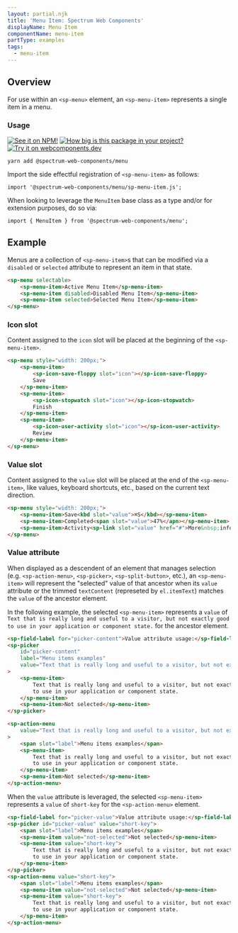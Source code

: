 ```yaml
---
layout: partial.njk
title: 'Menu Item: Spectrum Web Components'
displayName: Menu Item
componentName: menu-item
partType: examples
tags:
  - menu-item
---
```

## Overview

For use within an `<sp-menu>` element, an `<sp-menu-item>` represents a single item in a menu.

### Usage

[![See it on NPM!](https://img.shields.io/npm/v/@spectrum-web-components/menu?style=for-the-badge)](https://www.npmjs.com/package/@spectrum-web-components/menu)
[![How big is this package in your project?](https://img.shields.io/bundlephobia/minzip/@spectrum-web-components/menu?style=for-the-badge)](https://bundlephobia.com/result?p=@spectrum-web-components/menu)
[![Try it on webcomponents.dev](https://img.shields.io/badge/Try%20it%20on-webcomponents.dev-green?style=for-the-badge)](https://webcomponents.dev/edit/collection/fO75441E1Q5ZlI0e9pgq/FikFeTXNsYhxAVmCz2f4/src/index.ts)

```
yarn add @spectrum-web-components/menu
```

Import the side effectful registration of `<sp-menu-item>` as follows:

```
import '@spectrum-web-components/menu/sp-menu-item.js';
```

When looking to leverage the `MenuItem` base class as a type and/or for extension purposes, do so via:

```
import { MenuItem } from '@spectrum-web-components/menu';
```

## Example

Menus are a collection of `<sp-menu-item>`s that can be modified via a `disabled` or `selected` attribute to represent an item in that state.

```html
<sp-menu selectable>
    <sp-menu-item>Active Menu Item</sp-menu-item>
    <sp-menu-item disabled>Disabled Menu Item</sp-menu-item>
    <sp-menu-item selected>Selected Menu Item</sp-menu-item>
</sp-menu>
```

### Icon slot

Content assigned to the `icon` slot will be placed at the beginning of the `<sp-menu-item>`.

```html
<sp-menu style="width: 200px;">
    <sp-menu-item>
        <sp-icon-save-floppy slot="icon"></sp-icon-save-floppy>
        Save
    </sp-menu-item>
    <sp-menu-item>
        <sp-icon-stopwatch slot="icon"></sp-icon-stopwatch>
        Finish
    </sp-menu-item>
    <sp-menu-item>
        <sp-icon-user-activity slot="icon"></sp-icon-user-activity>
        Review
    </sp-menu-item>
</sp-menu>
```

### Value slot

Content assigned to the `value` slot will be placed at the end of the `<sp-menu-item>`, like values, keyboard shortcuts, etc., based on the current text direction.

```html
<sp-menu style="width: 200px;">
    <sp-menu-item>Save<kbd slot="value">⌘S</kbd></sp-menu-item>
    <sp-menu-item>Completed<span slot="value">47%</apn></sp-menu-item>
    <sp-menu-item>Activity<sp-link slot="value" href="#">More&nbsp;info</sp-link></sp-menu-item>
</sp-menu>
```

### Value attribute

When displayed as a descendent of an element that manages selection (e.g. `<sp-action-menu>`, `<sp-picker>`, `<sp-split-button>`, etc.), an `<sp-menu-item>` will represent the "selected" value of that ancestor when its `value` attribute or the trimmed `textContent` (represeted by `el.itemText`) matches the `value` of the ancestor element.

In the following example, the selected `<sp-menu-item>` represents a `value` of `Text that is really long and useful to a visitor, but not exactly good to use in your application or component state.` for the ancestor element.

```html
<sp-field-label for="picker-content">Value attribute usage:</sp-field-label>
<sp-picker
    id="picker-content"
    label="Menu items examples"
    value="Text that is really long and useful to a visitor, but not exactly good to use in your application or component state."
>
    <sp-menu-item>
        Text that is really long and useful to a visitor, but not exactly good
        to use in your application or component state.
    </sp-menu-item>
    <sp-menu-item>Not selected</sp-menu-item>
</sp-picker>

<sp-action-menu
    value="Text that is really long and useful to a visitor, but not exactly good to use in your application or component state."
>
    <span slot="label">Menu items examples</span>
    <sp-menu-item>
        Text that is really long and useful to a visitor, but not exactly good
        to use in your application or component state.
    </sp-menu-item>
    <sp-menu-item>Not selected</sp-menu-item>
</sp-action-menu>
```

When the `value` attribute is leveraged, the selected `<sp-menu-item>` represents a `value` of `short-key` for the `<sp-action-menu>` element.

```html
<sp-field-label for="picker-value">Value attribute usage:</sp-field-label>
<sp-picker id="picker-value" value="short-key">
    <span slot="label">Menu items examples</span>
    <sp-menu-item value="not-selected">Not selected</sp-menu-item>
    <sp-menu-item value="short-key">
        Text that is really long and useful to a visitor, but not exactly good
        to use in your application or component state.
    </sp-menu-item>
</sp-picker>
<sp-action-menu value="short-key">
    <span slot="label">Menu items examples</span>
    <sp-menu-item value="not-selected">Not selected</sp-menu-item>
    <sp-menu-item value="short-key">
        Text that is really long and useful to a visitor, but not exactly good
        to use in your application or component state.
    </sp-menu-item>
</sp-action-menu>
```
